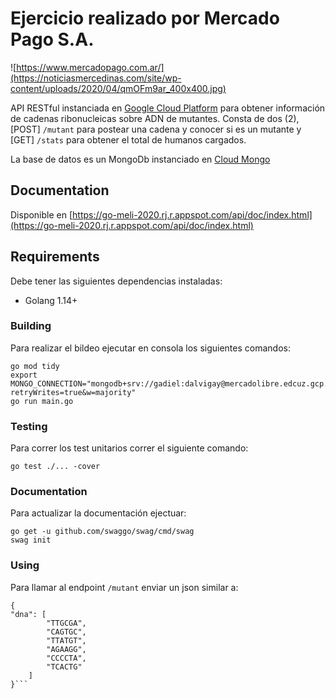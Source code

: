 # Ejercicio realizado por Mercado Pago S.A.
![https://www.mercadopago.com.ar/](https://noticiasmercedinas.com/site/wp-content/uploads/2020/04/qmOFm9ar_400x400.jpg)


API RESTful instanciada en [Google Cloud Platform](https://cloud.google.com/) para obtener información de cadenas ribonucleicas
sobre ADN de mutantes.
Consta de dos (2), [POST] `/mutant` para postear una cadena y conocer si es un mutante y [GET] `/stats` para obtener el total
de humanos cargados.

La base de datos es un MongoDb instanciado en [Cloud Mongo](https://cloud.mongodb.com/)

## Documentation

Disponible en [https://go-meli-2020.rj.r.appspot.com/api/doc/index.html](https://go-meli-2020.rj.r.appspot.com/api/doc/index.html)

## Requirements

Debe tener las siguientes dependencias instaladas:

*   Golang 1.14+ 


### Building

Para realizar el bildeo ejecutar en consola los siguientes comandos:

```
go mod tidy
export MONGO_CONNECTION="mongodb+srv://gadiel:dalvigay@mercadolibre.edcuz.gcp.mongodb.net/test?retryWrites=true&w=majority"
go run main.go
```


### Testing

Para correr los test unitarios correr el siguiente comando:

```
go test ./... -cover
```


### Documentation

Para actualizar la documentación ejectuar:

```
go get -u github.com/swaggo/swag/cmd/swag
swag init
```

### Using

Para llamar al endpoint `/mutant` enviar un json similar a:

```
{
"dna": [
        "TTGCGA",
        "CAGTGC",
        "TTATGT",
        "AGAAGG",
        "CCCCTA",
        "TCACTG"
    ]
}```